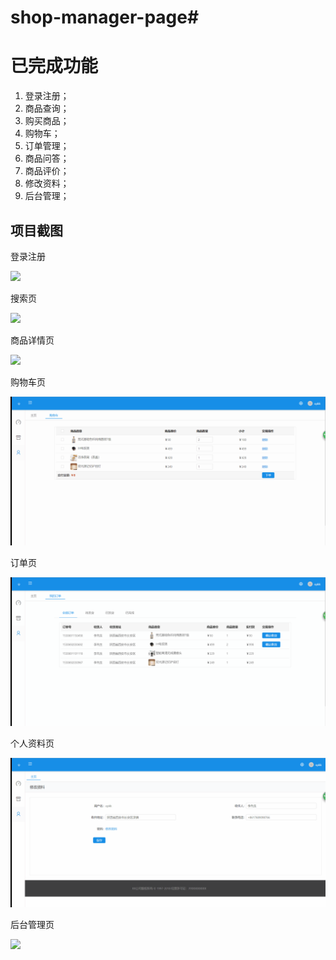 # shop-manager-page#

# 已完成功能

1. 登录注册；
2. 商品查询；
3. 购买商品；
4. 购物车；
5. 订单管理；
6. 商品问答；
7. 商品评价；
8. 修改资料；
9. 后台管理；




## 项目截图                                                                                                                                                                                                                                                                                     
登录注册

![](img/login.gif)

搜索页

![](img/search.gif)

商品详情页

![](img/goodsDetail.gif)

购物车页

![](img/cart.gif)

订单页

![](img/orders.gif)

个人资料页

![](img/data.gif)

后台管理页

![](img/manage.gif)